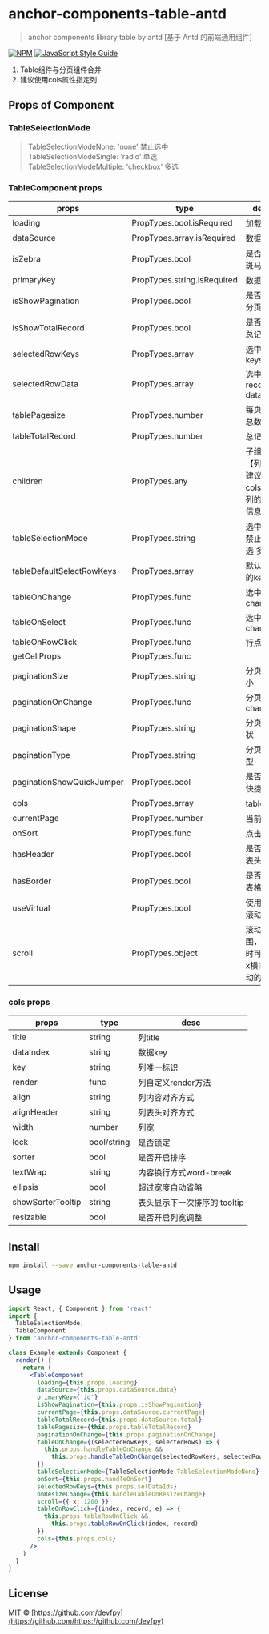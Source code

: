 # anchor-components-table-antd

> anchor components library table by antd [基于 Antd 的前端通用组件]

[![NPM](https://img.shields.io/npm/v/anchor-components-table-antd.svg)](https://www.npmjs.com/package/anchor-components-table-antd) [![JavaScript Style Guide](https://img.shields.io/badge/code_style-standard-brightgreen.svg)](https://standardjs.com)

1. Table组件与分页组件合并<br />
2. 建议使用cols属性指定列<br />

## Props of Component

### TableSelectionMode
> TableSelectionModeNone: 'none' 禁止选中<br />
> TableSelectionModeSingle: 'radio' 单选<br />
> TableSelectionModeMultiple: 'checkbox' 多选<br />

### TableComponent props
props | type | desc
---|---|---
loading | PropTypes.bool.isRequired | 加载中
dataSource | PropTypes.array.isRequired | 数据源
isZebra | PropTypes.bool | 是否显示斑马线
primaryKey | PropTypes.string.isRequired | 数据主键
isShowPagination | PropTypes.bool | 是否显示分页
isShowTotalRecord | PropTypes.bool | 是否显示总记录
selectedRowKeys | PropTypes.array | 选中行的keys
selectedRowData | PropTypes.array | 选中行的record data
tablePagesize | PropTypes.number | 每页记录总数
tableTotalRecord | PropTypes.number | 总记录数
children | PropTypes.any | 子组件【列】 建议使用cols传递列的配置信息
tableSelectionMode | PropTypes.string | 选中模式 禁止 单选 多选
tableDefaultSelectRowKeys | PropTypes.array | 默认选中的keys
tableOnChange | PropTypes.func | 选中changed
tableOnSelect | PropTypes.func | 选中changed
tableOnRowClick | PropTypes.func | 行点击
getCellProps | PropTypes.func | 
paginationSize | PropTypes.string | 分页器大小
paginationOnChange | PropTypes.func | 分页changed
paginationShape | PropTypes.string | 分页器形状
paginationType | PropTypes.string | 分页器类型
paginationShowQuickJumper | PropTypes.bool | 是否显示快捷跳转
cols | PropTypes.array | table列
currentPage | PropTypes.number | 当前页码
onSort | PropTypes.func | 点击排序
hasHeader | PropTypes.bool | 是否显示表头
hasBorder | PropTypes.bool | 是否显示表格线
useVirtual | PropTypes.bool | 使用虚拟滚动
scroll | PropTypes.object | 滚动范围，所列时可指定x横向滚动的值

### cols props
props | type | desc
---|---|---
title | string | 列title
dataIndex | string  | 数据key
key | string  | 列唯一标识
render | func | 列自定义render方法
align | string  | 列内容对齐方式
alignHeader | string | 列表头对齐方式
width | number | 列宽
lock | bool/string | 是否锁定
sorter | bool | 是否开启排序
textWrap | string | 内容换行方式word-break
ellipsis | bool | 超过宽度自动省略
showSorterTooltip  | string | 表头显示下一次排序的 tooltip
resizable | bool | 是否开启列宽调整



## Install

```bash
npm install --save anchor-components-table-antd
```

## Usage

```jsx
import React, { Component } from 'react'
import {
  TableSelectionMode,
  TableComponent
} from 'anchor-components-table-antd'

class Example extends Component {
  render() {
    return (
      <TableComponent
        loading={this.props.loading}
        dataSource={this.props.dataSource.data}
        primaryKey={'id'}
        isShowPagination={this.props.isShowPagination}
        currentPage={this.props.dataSource.currentPage}
        tableTotalRecord={this.props.dataSource.total}
        tablePagesize={this.props.tableTotalRecord}
        paginationOnChange={this.props.paginationOnChange}
        tableOnChange={(selectedRowKeys, selectedRows) => {
          this.props.handleTableOnChange &&
            this.props.handleTableOnChange(selectedRowKeys, selectedRows)
        }}
        tableSelectionMode={TableSelectionMode.TableSelectionModeNone}
        onSort={this.props.handleOnSort}
        selectedRowKeys={this.props.selDataIds}
        onResizeChange={this.handleTableOnResizeChange}
        scroll={{ x: 1200 }}
        tableOnRowClick={(index, record, e) => {
          this.props.tableRowOnClick &&
            this.props.tableRowOnClick(index, record)
        }}
        cols={this.props.cols}
      />
    )
  }
}
```

## License

MIT © [https://github.com/devfpy](https://github.com/https://github.com/devfpy)

